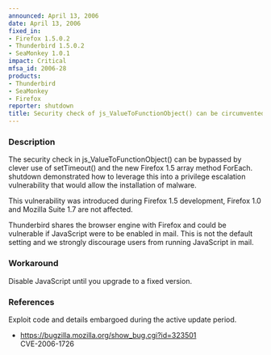 ```yaml
---
announced: April 13, 2006
date: April 13, 2006
fixed_in:
- Firefox 1.5.0.2
- Thunderbird 1.5.0.2
- SeaMonkey 1.0.1
impact: Critical
mfsa_id: 2006-28
products:
- Thunderbird
- SeaMonkey
- Firefox
reporter: shutdown
title: Security check of js_ValueToFunctionObject() can be circumvented
---
```


<h3>Description</h3>

<p>The security check in js_ValueToFunctionObject() can be bypassed
by clever use of setTimeout() and the new Firefox 1.5 array method ForEach.
shutdown demonstrated how to leverage this into a privilege escalation
vulnerability that would allow the installation of malware.</p>

<p>This vulnerability was introduced during Firefox 1.5 development, 
Firefox 1.0 and Mozilla Suite 1.7 are not affected.</p>

<p class="note">Thunderbird shares the browser engine with Firefox
and could be vulnerable if JavaScript were to be enabled in mail. This is not
the default setting and we strongly discourage users from running
JavaScript in mail.</p>

<h3>Workaround</h3>

<p>Disable JavaScript until you upgrade to a fixed version.</p>

<h3>References</h3>

<p>Exploit code and details embargoed during the active update period.</p>

<ul>
<li><a href="https://bugzilla.mozilla.org/show_bug.cgi?id=323501">
https://bugzilla.mozilla.org/show_bug.cgi?id=323501</a><br/>
CVE-2006-1726</li>
</ul>



